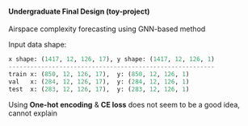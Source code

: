 #### Undergraduate Final Design (toy-project)
Airspace complexity forecasting using GNN-based method

Input data shape:
```python
x shape: (1417, 12, 126, 17), y shape: (1417, 12, 126, 1)
---------------------------------------------------------
train x: (850, 12, 126, 17),  y: (850, 12, 126, 1)
val   x: (284, 12, 126, 17),  y: (284, 12, 126, 1)
test  x: (283, 12, 126, 17),  y: (283, 12, 126, 1)
```
 Using **One-hot encoding** & **CE loss** does not seem to be a good idea, cannot explain

